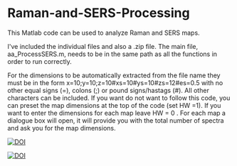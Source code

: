 # Raman-and-SERS-Processing

This Matlab code can be used to analyze Raman and SERS maps. 

I've included the individual files and also a .zip file.  The main file, aa_ProcessSERS.m, needs to be in the same path as all the functions in order to run correctly. 

For the dimensions to be automatically extracted from the file name they must be in the form x=10;y=10;z=10#xs=10#ys=10#zs=12#es=0.5 with no other equal signs (=), colons (;) or pound signs/hastags (#). All other characters can be included. If you want do not want to follow this code, you can preset the map dimensions at the top of the code (set HW =1). If you want to enter the dimensions for each map leave HW = 0 . For each map a dialogue box will open, it will provide you with the total number of spectra and ask you for the map dimensions.  

<a href="https://zenodo.org/badge/latestdoi/98935333"><img src="https://zenodo.org/badge/98935333.svg" alt="DOI"></a>

[![DOI](https://zenodo.org/badge/DOI/10.5281/zenodo.838227.svg)](https://doi.org/10.5281/zenodo.838227)
